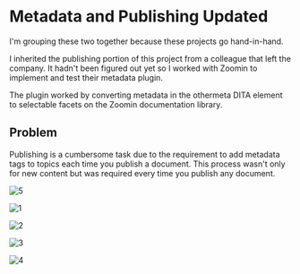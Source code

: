 

# Metadata and Publishing Updated

I'm grouping these two together because these projects go hand-in-hand.

I inherited the publishing portion of this project from a colleague that left the company. It hadn't been figured out yet so I worked with Zoomin to implement and test their metadata plugin.

The plugin worked by converting metadata in the othermeta DITA element to selectable facets on the Zoomin documentation library.

## Problem

Publishing is a cumbersome task due to the requirement to add metadata tags to topics each time you publish a document. This process wasn't only for new content but was required every time you publish any document.

![5](https://chriskpeterson.github.io/vuepress2/public/search/poly-site-original.PNG)







![1](https://chriskpeterson.github.io/vuepress2/public/search/poly-site-idea-1.PNG)

![2](https://chriskpeterson.github.io/vuepress2/public/search/poly-site-idea-2.PNG)

![3](https://chriskpeterson.github.io/vuepress2/public/search/poly-site-idea-3.PNG)

![4](https://chriskpeterson.github.io/vuepress2/public/search/poly-site-idea-4.PNG)

